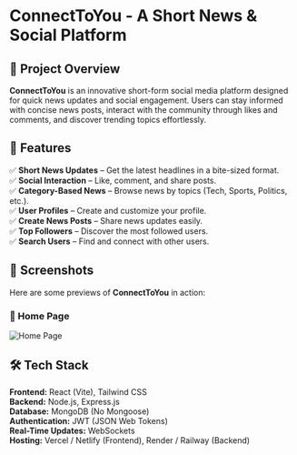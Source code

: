 # **ConnectToYou - A Short News & Social Platform**  

## 🌟 Project Overview  
**ConnectToYou** is an innovative short-form social media platform designed for quick news updates and social engagement. Users can stay informed with concise news posts, interact with the community through likes and comments, and discover trending topics effortlessly.  

## 🚀 Features  
✅ **Short News Updates** – Get the latest headlines in a bite-sized format.  
✅ **Social Interaction** – Like, comment, and share posts.  
✅ **Category-Based News** – Browse news by topics (Tech, Sports, Politics, etc.).  
✅ **User Profiles** – Create and customize your profile.  
✅ **Create News Posts** – Share news updates easily.  
✅ **Top Followers** – Discover the most followed users.  
✅ **Search Users** – Find and connect with other users.  

## 📸 Screenshots  
Here are some previews of **ConnectToYou** in action:  

### 🔹 Home Page  
![Home Page](https://i.ibb.co.com/RpDT8LQv/Screenshot-2025-03-10-165957.pn)  




## 🛠️ Tech Stack  

**Frontend:** React (Vite), Tailwind CSS  
**Backend:** Node.js, Express.js  
**Database:** MongoDB (No Mongoose)  
**Authentication:** JWT (JSON Web Tokens)  
**Real-Time Updates:** WebSockets  
**Hosting:** Vercel / Netlify (Frontend), Render / Railway (Backend)  

